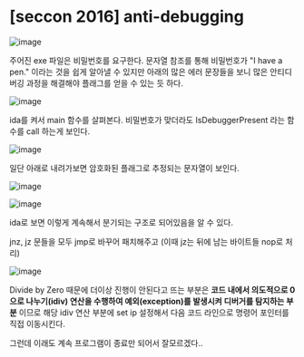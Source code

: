[seccon 2016] anti-debugging
=====================


![image](https://github.com/user-attachments/assets/08aea401-d5e3-4ae2-a2ee-45bfdd28f09c)

주어진 exe 파일은 비밀번호를 요구한다. 문자열 참조를 통해 비밀번호가 "I have a pen." 이라는 것을 쉽게
알아낼 수 있지만 아래의 많은 에러 문장들을 보니 많은 안티디버깅 과정을 해결해야 플래그를 얻을 
수 있는 듯 하다.

![image](https://github.com/user-attachments/assets/ac6b3a39-10b9-4167-a1b1-7ad7cea45ce5)

ida를 켜서 main 함수를 살펴본다. 비밀번호가 맞더라도 IsDebuggerPresent 라는 함수를 call 하는게 보인다.

![image](https://github.com/user-attachments/assets/bee3f0e2-44b6-4270-8a33-5791d8291a31)

일단 아래로 내려가보면 암호화된 플래그로 추정되는 문자열이 보인다. 

![image](https://github.com/user-attachments/assets/635e3e15-5da3-4777-9245-8905da05e02c)

![image](https://github.com/user-attachments/assets/359f9bc7-a15d-4edd-9cd2-eb74a45aad12)

ida로 보면 이렇게 계속해서 분기되는 구조로 되어있음을 알 수 있다.

jnz, jz 문들을 모두 jmp로 바꾸어 패치해주고 (이때 jz는 뒤에 남는 바이트들 nop로 처리)


![image](https://github.com/user-attachments/assets/f23401cd-8e4d-457c-9077-4305f8db5638)


Divide by Zero 때문에 더이상 진행이 안된다고 뜨는 부분은  **코드 내에서 의도적으로 0으로 나누기(idiv) 연산을 수행하여 예외(exception)를 발생시켜 디버거를 탐지하는 부분** 이므로 해당 idiv 연산 부분에 set ip 설정해서 다음 코드 라인으로 명령어 포인터를 직접 이동시킨다.

그런데 이래도 계속 프로그램이 종료만 되어서 잘모르겠다.. 




